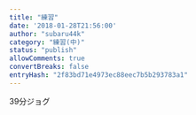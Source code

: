 ```yaml
---
title: "練習"
date: '2018-01-28T21:56:00'
author: "subaru44k"
category: "練習(中)"
status: "publish"
allowComments: true
convertBreaks: false
entryHash: "2f83bd71e4973ec88eec7b5b293783a1"
---
```

39分ジョグ
